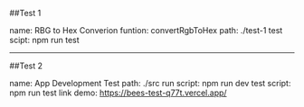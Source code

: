 ##Test 1 

name: RBG to Hex Converion
funtion: convertRgbToHex
path: ./test-1
test scipt: npm run test

----------------------

##Test 2

name: App Development Test
path: ./src
run script: npm run dev
test script: npm run test
link demo: https://bees-test-q77t.vercel.app/
